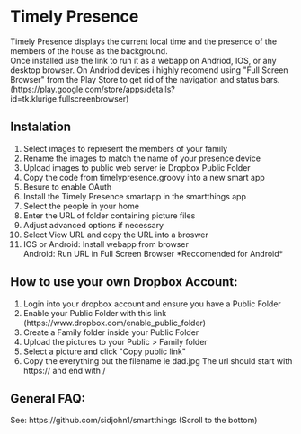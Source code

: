 <h1>Timely Presence</h1>
Timely Presence displays the current local time and the presence of the members of the house as the background.<br>Once installed use the link to run it as a webapp on Andriod, IOS, or any desktop browser. On Andriod devices i highly recomend using "Full Screen Browser" from the Play Store to get rid of the navigation and status bars. (https://play.google.com/store/apps/details?id=tk.klurige.fullscreenbrowser)
<h2>Instalation</h2>
<ol>
  <li>Select images to represent the members of your family</li>
  <li>Rename the images to match the name of your presence device</li>
  <li>Upload images to public web server ie Dropbox Public Folder</li>
  <li>Copy the code from timelypresence.groovy into a new smart app</li>
  <li>Besure to enable OAuth</li>
  <li>Install the Timely Presence smartapp in the smartthings app </li>
  <li>Select the people in your home</li>
  <li>Enter the URL of folder containing picture files</li>
  <li>Adjust advanced options if necessary</li>
  <li>Select View URL and copy the URL into a broswer</li>
  <li>IOS or Android: Install webapp from browser<br>Android: Run URL in Full Screen Browser *Reccomended for Android*</li>
</ol>
<h2>How to use your own Dropbox Account:</h2>
<ol>
  <li>Login into your dropbox account and ensure you have a Public Folder</li>
  <li>Enable your Public Folder with this link</li>
  (https://www.dropbox.com/enable_public_folder)
  <li>Create a Family folder inside your Public Folder</li>
  <li>Upload the pictures to your Public > Family folder</li>
  <li>Select a picture and click "Copy public link"</li>
  <li>Copy the everything but the filename ie dad.jpg The url should start with https:// and end with /</li>
</ol>
<h2>General FAQ:</h2>
See: https://github.com/sidjohn1/smartthings (Scroll to the bottom)
